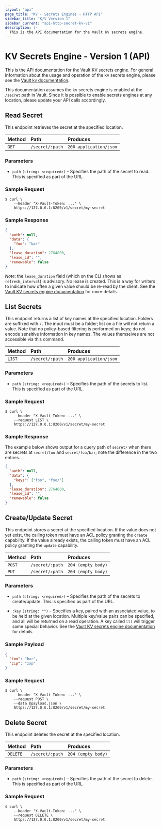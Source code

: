 ```yaml
---
layout: "api"
page_title: "KV - Secrets Engines - HTTP API"
sidebar_title: "K/V Version 1"
sidebar_current: "api-http-secret-kv-v1"
description: |-
  This is the API documentation for the Vault KV secrets engine.
---
```


# KV Secrets Engine - Version 1 (API)

This is the API documentation for the Vault KV secrets engine. For general
information about the usage and operation of the kv secrets engine, please
see the [Vault kv documentation](/docs/secrets/kv/index.html).

This documentation assumes the kv secrets engine is enabled at the
`/secret` path in Vault. Since it is possible to enable secrets engines at any
location, please update your API calls accordingly.

## Read Secret

This endpoint retrieves the secret at the specified location.

| Method   | Path                         | Produces               |
| :------- | :--------------------------- | :--------------------- |
| `GET`    | `/secret/:path`              | `200 application/json` |

### Parameters

- `path` `(string: <required>)` – Specifies the path of the secret to read.
  This is specified as part of the URL.

### Sample Request

```
$ curl \
    --header "X-Vault-Token: ..." \
    https://127.0.0.1:8200/v1/secret/my-secret
```

### Sample Response

```json
{
  "auth": null,
  "data": {
    "foo": "bar"
  },
  "lease_duration": 2764800,
  "lease_id": "",
  "renewable": false
}
```

_Note_: the `lease_duration` field (which on the CLI shows as
`refresh_interval`) is advisory. No lease is created. This is a way for writers
to indicate how often a given value should be re-read by the client. See the
[Vault KV secrets engine documentation](/docs/secrets/kv/index.html)
for more details.

## List Secrets

This endpoint returns a list of key names at the specified location. Folders are
suffixed with `/`. The input must be a folder; list on a file will not return a
value. Note that no policy-based filtering is performed on keys; do not encode
sensitive information in key names. The values themselves are not accessible via
this command.

| Method   | Path                         | Produces               |
| :------- | :--------------------------- | :--------------------- |
| `LIST`   | `/secret/:path`              | `200 application/json` |

### Parameters

- `path` `(string: <required>)` – Specifies the path of the secrets to list.
  This is specified as part of the URL.

### Sample Request

```
$ curl \
    --header "X-Vault-Token: ..." \
    --request LIST \
    https://127.0.0.1:8200/v1/secret/my-secret
```

### Sample Response

The example below shows output for a query path of `secret/` when there are
secrets at `secret/foo` and `secret/foo/bar`; note the difference in the two
entries.

```json
{
  "auth": null,
  "data": {
    "keys": ["foo", "foo/"]
  },
  "lease_duration": 2764800,
  "lease_id": "",
  "renewable": false
}
```

## Create/Update Secret

This endpoint stores a secret at the specified location. If the value does not
yet exist, the calling token must have an ACL policy granting the `create`
capability. If the value already exists, the calling token must have an ACL
policy granting the `update` capability.

| Method   | Path                         | Produces               |
| :------- | :--------------------------- | :--------------------- |
| `POST`   | `/secret/:path`              | `204 (empty body)`     |
| `PUT`    | `/secret/:path`              | `204 (empty body)`     |

### Parameters

- `path` `(string: <required>)` – Specifies the path of the secrets to
  create/update. This is specified as part of the URL.

- `:key` `(string: "")` – Specifies a key, paired with an associated value, to
  be held at the given location. Multiple key/value pairs can be specified, and
  all will be returned on a read operation. A key called `ttl` will trigger
  some special behavior. See the [Vault KV secrets engine
  documentation](/docs/secrets/kv/index.html) for details.

### Sample Payload

```json
{
  "foo": "bar",
  "zip": "zap"
}
```

### Sample Request

```
$ curl \
    --header "X-Vault-Token: ..." \
    --request POST \
    --data @payload.json \
    https://127.0.0.1:8200/v1/secret/my-secret
```

## Delete Secret

This endpoint deletes the secret at the specified location.

| Method   | Path                         | Produces               |
| :------- | :--------------------------- | :--------------------- |
| `DELETE` | `/secret/:path`              | `204 (empty body)`     |

### Parameters

- `path` `(string: <required>)` – Specifies the path of the secret to delete.
  This is specified as part of the URL.

### Sample Request

```
$ curl \
    --header "X-Vault-Token: ..." \
    --request DELETE \
    https://127.0.0.1:8200/v1/secret/my-secret
```
